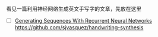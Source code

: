 看见一篇利用神经网络生成英文手写字的文章，先放在这里
- [ ] [Generating Sequences With Recurrent Neural Networks](https://arxiv.org/pdf/1308.0850.pdf)
https://github.com/sjvasquez/handwriting-synthesis